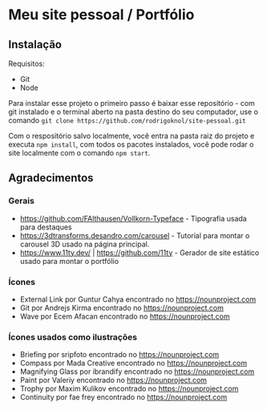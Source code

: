 # Meu site pessoal / Portfólio

## Instalação

Requisitos:
- Git
- Node

Para instalar esse projeto o primeiro passo é baixar esse repositório - com git instalado e o terminal aberto na pasta destino do seu computador, use o comando `git clone https://github.com/rodrigoknol/site-pessoal.git`

Com o respositório salvo localmente, você entra na pasta raiz do projeto e executa `npm install`, com todos os pacotes instalados, você pode rodar o site localmente com o comando `npm start`.

## Agradecimentos

### Gerais
- https://github.com/FAlthausen/Vollkorn-Typeface - Tipografia usada para destaques
- https://3dtransforms.desandro.com/carousel - Tutorial para montar o carousel 3D usado na página principal.
- https://www.11ty.dev/ | https://github.com/11ty - Gerador de site estático usado para montar o portfólio

### Ícones
- External Link por Guntur Cahya encontrado no https://nounproject.com
- Git por Andrejs Kirma encontrado no https://nounproject.com
- Wave por Ecem Afacan encontrado no https://nounproject.com

### Ícones usados como ilustrações
- Briefing por sripfoto encontrado no https://nounproject.com
- Compass por Mada Creative encontrado no https://nounproject.com
- Magnifying Glass por ibrandify encontrado no https://nounproject.com
- Paint por Valeriy encontrado no https://nounproject.com
- Trophy por Maxim Kulikov encontrado no https://nounproject.com
- Continuity por fae frey encontrado no https://nounproject.com